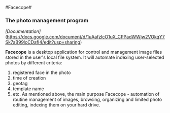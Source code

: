 #Facecope#
### The photo management program ###

_[Documentation]_
(https://docs.google.com/document/d/1uAafzIcO1uX_CPPadWWjw2VOkqY7Sk7aB99loCDafI4/edit?usp=sharing)

__Facecope__ is a desktop application for control and management image files stored in the user's local file system. It will automate indexing user-selected photos by different criteria:
1. registered face in the photo
2. time of creation
3. geotag
4. template name
5. etc.
As mentioned above, the main purpose Facecope - automation of routine management of images, browsing, organizing and limited photo editing, indexing them on your hard drive.